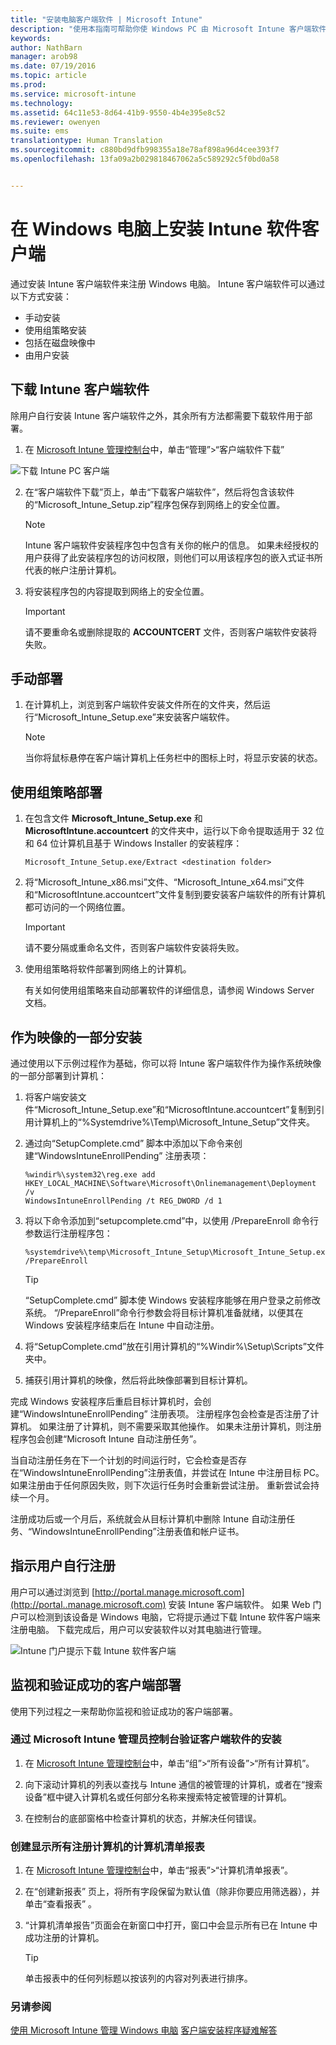 ```yaml
---
title: "安装电脑客户端软件 | Microsoft Intune"
description: "使用本指南可帮助你使 Windows PC 由 Microsoft Intune 客户端软件进行管理。"
keywords: 
author: NathBarn
manager: arob98
ms.date: 07/19/2016
ms.topic: article
ms.prod: 
ms.service: microsoft-intune
ms.technology: 
ms.assetid: 64c11e53-8d64-41b9-9550-4b4e395e8c52
ms.reviewer: owenyen
ms.suite: ems
translationtype: Human Translation
ms.sourcegitcommit: c880bd9dfb998355a18e78af898a96d4cee393f7
ms.openlocfilehash: 13fa09a2b029818467062a5c589292c5f0bd0a58


---
```


# 在 Windows 电脑上安装 Intune 软件客户端
通过安装 Intune 客户端软件来注册 Windows 电脑。 Intune 客户端软件可以通过以下方式安装：

- 手动安装
- 使用组策略安装
- 包括在磁盘映像中
- 由用户安装

## 下载 Intune 客户端软件

除用户自行安装 Intune 客户端软件之外，其余所有方法都需要下载软件用于部署。

1.  在 [Microsoft Intune 管理控制台](https://manage.microsoft.com/)中，单击“管理”&gt;“客户端软件下载”

  ![下载 Intune PC 客户端](../media/pc-sa-client-download.png)

2.  在“客户端软件下载”页上，单击“下载客户端软件”，然后将包含该软件的“Microsoft_Intune_Setup.zip”程序包保存到网络上的安全位置。

    > [!NOTE]
    > Intune 客户端软件安装程序包中包含有关你的帐户的信息。 如果未经授权的用户获得了此安装程序包的访问权限，则他们可以用该程序包的嵌入式证书所代表的帐户注册计算机。

3.  将安装程序包的内容提取到网络上的安全位置。

    > [!IMPORTANT]
    > 请不要重命名或删除提取的 **ACCOUNTCERT** 文件，否则客户端软件安装将失败。

## 手动部署

1.  在计算机上，浏览到客户端软件安装文件所在的文件夹，然后运行“Microsoft_Intune_Setup.exe”来安装客户端软件。

    > [!NOTE]
    > 当你将鼠标悬停在客户端计算机上任务栏中的图标上时，将显示安装的状态。

## 使用组策略部署

1.  在包含文件 **Microsoft_Intune_Setup.exe** 和 **MicrosoftIntune.accountcert** 的文件夹中，运行以下命令提取适用于 32 位和 64 位计算机且基于 Windows Installer 的安装程序：

    ```
    Microsoft_Intune_Setup.exe/Extract <destination folder>
    ```

2.  将“Microsoft_Intune_x86.msi”文件、“Microsoft_Intune_x64.msi”文件和“MicrosoftIntune.accountcert”文件复制到要安装客户端软件的所有计算机都可访问的一个网络位置。

    > [!IMPORTANT]
    > 请不要分隔或重命名文件，否则客户端软件安装将失败。

3.  使用组策略将软件部署到网络上的计算机。

    有关如何使用组策略来自动部署软件的详细信息，请参阅 Windows Server 文档。

## 作为映像的一部分安装
通过使用以下示例过程作为基础，你可以将 Intune 客户端软件作为操作系统映像的一部分部署到计算机：

1.  将客户端安装文件“Microsoft_Intune_Setup.exe”和“MicrosoftIntune.accountcert”复制到引用计算机上的“%Systemdrive%\Temp\Microsoft_Intune_Setup”文件夹。

2.  通过向“SetupComplete.cmd”  脚本中添加以下命令来创建“WindowsIntuneEnrollPending”  注册表项：

    ```
    %windir%\system32\reg.exe add HKEY_LOCAL_MACHINE\Software\Microsoft\Onlinemanagement\Deployment /v
    WindowsIntuneEnrollPending /t REG_DWORD /d 1
    ```

3.  将以下命令添加到“setupcomplete.cmd”中，以使用 /PrepareEnroll 命令行参数运行注册程序包：

    ```
    %systemdrive%\temp\Microsoft_Intune_Setup\Microsoft_Intune_Setup.exe /PrepareEnroll
    ```
    > [!TIP]
    > “SetupComplete.cmd”  脚本使 Windows 安装程序能够在用户登录之前修改系统。 “/PrepareEnroll”命令行参数会将目标计算机准备就绪，以便其在 Windows 安装程序结束后在 Intune 中自动注册。

4.  将“SetupComplete.cmd”放在引用计算机的“%Windir%\Setup\Scripts”文件夹中。

5.  捕获引用计算机的映像，然后将此映像部署到目标计算机。

完成 Windows 安装程序后重启目标计算机时，会创建“WindowsIntuneEnrollPending”  注册表项。 注册程序包会检查是否注册了计算机。 如果注册了计算机，则不需要采取其他操作。 如果未注册计算机，则注册程序包会创建“Microsoft Intune 自动注册任务”。

当自动注册任务在下一个计划的时间运行时，它会检查是否存在“WindowsIntuneEnrollPending”注册表值，并尝试在 Intune 中注册目标 PC。 如果注册由于任何原因失败，则下次运行任务时会重新尝试注册。 重新尝试会持续一个月。

注册成功后或一个月后，系统就会从目标计算机中删除 Intune 自动注册任务、“WindowsIntuneEnrollPending”注册表值和帐户证书。

## 指示用户自行注册

用户可以通过浏览到 [http://portal.manage.microsoft.com](http://portal..manage.microsoft.com) 安装 Intune 客户端软件。 如果 Web 门户可以检测到该设备是 Windows 电脑，它将提示通过下载 Intune 软件客户端来注册电脑。 下载完成后，用户可以安装软件以对其电脑进行管理。

![Intune 门户提示下载 Intune 软件客户端](../media/software-client-download.png)

## 监视和验证成功的客户端部署
使用下列过程之一来帮助你监视和验证成功的客户端部署。

### 通过 Microsoft Intune 管理员控制台验证客户端软件的安装

1.  在 [Microsoft Intune 管理控制台](https://manage.microsoft.com/)中，单击“组”&gt;“所有设备”&gt;“所有计算机”。

2.  向下滚动计算机的列表以查找与 Intune 通信的被管理的计算机，或者在“搜索设备”框中键入计算机名或任何部分名称来搜索特定被管理的计算机。

3.  在控制台的底部窗格中检查计算机的状态，并解决任何错误。

### 创建显示所有注册计算机的计算机清单报表

1.  在 [Microsoft Intune 管理控制台](https://manage.microsoft.com/)中，单击“报表”&gt;“计算机清单报表”。

2.  在“创建新报表”  页上，将所有字段保留为默认值（除非你要应用筛选器），并单击“查看报表” 。

3.  “计算机清单报告”页面会在新窗口中打开，窗口中会显示所有已在 Intune 中成功注册的计算机。

    > [!TIP]
    > 单击报表中的任何列标题以按该列的内容对列表进行排序。


### 另请参阅
[使用 Microsoft Intune 管理 Windows 电脑](manage-windows-pcs-with-microsoft-intune.md)
[客户端安装程序疑难解答](../troubleshoot/troubleshoot-client-setup-in-microsoft-intune.md)



<!--HONumber=Sep16_HO4-->


